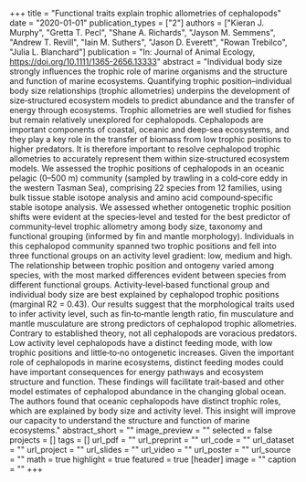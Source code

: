 +++
title = "Functional traits explain trophic allometries of cephalopods"
date = "2020-01-01"
publication_types = ["2"]
authors = ["Kieran J. Murphy", "Gretta T. Pecl", "Shane A. Richards", "Jayson M. Semmens", "Andrew T. Revill", "Iain M. Suthers", "Jason D. Everett", "Rowan Trebilco", "Julia L. Blanchard"]
publication = "In: Journal of Animal Ecology, https://doi.org/10.1111/1365-2656.13333"
abstract = "Individual body size strongly influences the trophic role of marine organisms and the structure and function of marine ecosystems. Quantifying trophic position–individual body size relationships (trophic allometries) underpins the development of size‐structured ecosystem models to predict abundance and the transfer of energy through ecosystems. Trophic allometries are well studied for fishes but remain relatively unexplored for cephalopods. Cephalopods are important components of coastal, oceanic and deep‐sea ecosystems, and they play a key role in the transfer of biomass from low trophic positions to higher predators. It is therefore important to resolve cephalopod trophic allometries to accurately represent them within size‐structured ecosystem models. We assessed the trophic positions of cephalopods in an oceanic pelagic (0–500 m) community (sampled by trawling in a cold‐core eddy in the western Tasman Sea), comprising 22 species from 12 families, using bulk tissue stable isotope analysis and amino acid compound‐specific stable isotope analysis. We assessed whether ontogenetic trophic position shifts were evident at the species‐level and tested for the best predictor of community‐level trophic allometry among body size, taxonomy and functional grouping (informed by fin and mantle morphology). Individuals in this cephalopod community spanned two trophic positions and fell into three functional groups on an activity level gradient: low, medium and high. The relationship between trophic position and ontogeny varied among species, with the most marked differences evident between species from different functional groups. Activity‐level‐based functional group and individual body size are best explained by cephalopod trophic positions (marginal R2 = 0.43). Our results suggest that the morphological traits used to infer activity level, such as fin‐to‐mantle length ratio, fin musculature and mantle musculature are strong predictors of cephalopod trophic allometries. Contrary to established theory, not all cephalopods are voracious predators. Low activity level cephalopods have a distinct feeding mode, with low trophic positions and little‐to‐no ontogenetic increases. Given the important role of cephalopods in marine ecosystems, distinct feeding modes could have important consequences for energy pathways and ecosystem structure and function. These findings will facilitate trait‐based and other model estimates of cephalopod abundance in the changing global ocean. The authors found that oceanic cephalopods have distinct trophic roles, which are explained by body size and activity level. This insight will improve our capacity to understand the structure and function of marine ecosystems."
abstract_short = ""
image_preview = ""
selected = false
projects = []
tags = []
url_pdf = ""
url_preprint = ""
url_code = ""
url_dataset = ""
url_project = ""
url_slides = ""
url_video = ""
url_poster = ""
url_source = ""
math = true
highlight = true
featured = true
[header]
image = ""
caption = ""
+++